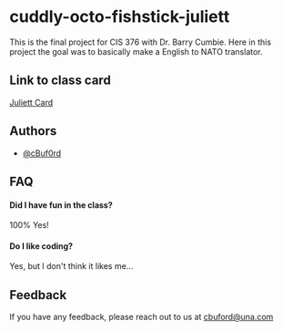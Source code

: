 
# cuddly-octo-fishstick-juliett

This is the final project for CIS 376 with Dr. Barry Cumbie. Here in this project the goal was to basically make a English to NATO translator. 


## Link to class card

[Juliett Card](https://gist.github.com/barrycumbie/68a560e330a2eb227d3a0bbb0d84b9aa)


## Authors

- [@cBuf0rd](https://github.com/cBuf0rd)


## FAQ

#### Did I have fun in the class?

100% Yes!

#### Do I like coding?

Yes, but I don't think it likes me...


## Feedback

If you have any feedback, please reach out to us at cbuford@una.com


